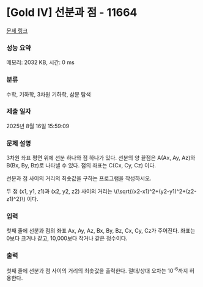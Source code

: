 # [Gold IV] 선분과 점 - 11664 

[문제 링크](https://www.acmicpc.net/problem/11664) 

### 성능 요약

메모리: 2032 KB, 시간: 0 ms

### 분류

수학, 기하학, 3차원 기하학, 삼분 탐색

### 제출 일자

2025년 8월 16일 15:59:09

### 문제 설명

<p>3차원 좌표 평면 위에 선분 하나와 점 하나가 있다. 선분의 양 끝점은 A(Ax, Ay, Az)와 B(Bx, By, Bz)로 나타낼 수 있다. 점의 좌표는 C(Cx, Cy, Cz) 이다.</p>

<p>선분과 점 사이의 거리의 최솟값을 구하는 프로그램을 작성하시오.</p>

<p>두 점 (x1, y1, z1)과 (x2, y2, z2) 사이의 거리는 \(\sqrt{(x2-x1)^2+(y2-y1)^2+(z2-z1)^2}\) 이다.</p>

### 입력 

 <p>첫째 줄에 선분과 점의 좌표 Ax, Ay, Az, Bx, By, Bz, Cx, Cy, Cz가 주어진다. 좌표는 0보다 크거나 같고, 10,000보다 작거나 같은 정수이다.</p>

### 출력 

 <p>첫째 줄에 선분과 점 사이의 거리의 최솟값을 출력한다. 절대/상대 오차는 10<sup>-6</sup>까지 허용한다.</p>

